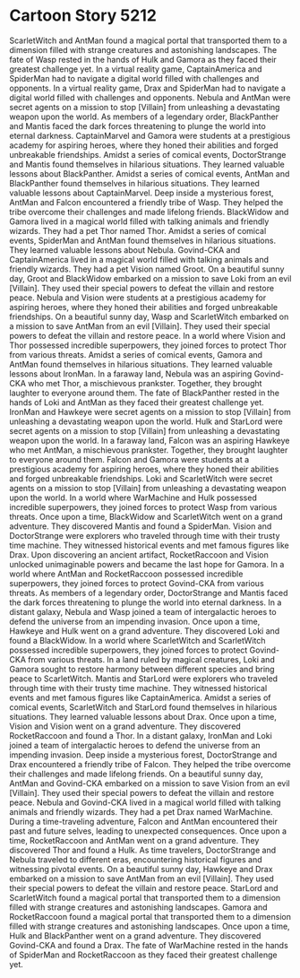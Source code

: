 # Cartoon Story 5212

ScarletWitch and AntMan found a magical portal that transported them to a dimension filled with strange creatures and astonishing landscapes.
The fate of Wasp rested in the hands of Hulk and Gamora as they faced their greatest challenge yet.
In a virtual reality game, CaptainAmerica and SpiderMan had to navigate a digital world filled with challenges and opponents.
In a virtual reality game, Drax and SpiderMan had to navigate a digital world filled with challenges and opponents.
Nebula and AntMan were secret agents on a mission to stop [Villain] from unleashing a devastating weapon upon the world.
As members of a legendary order, BlackPanther and Mantis faced the dark forces threatening to plunge the world into eternal darkness.
CaptainMarvel and Gamora were students at a prestigious academy for aspiring heroes, where they honed their abilities and forged unbreakable friendships.
Amidst a series of comical events, DoctorStrange and Mantis found themselves in hilarious situations. They learned valuable lessons about BlackPanther.
Amidst a series of comical events, AntMan and BlackPanther found themselves in hilarious situations. They learned valuable lessons about CaptainMarvel.
Deep inside a mysterious forest, AntMan and Falcon encountered a friendly tribe of Wasp. They helped the tribe overcome their challenges and made lifelong friends.
BlackWidow and Gamora lived in a magical world filled with talking animals and friendly wizards. They had a pet Thor named Thor.
Amidst a series of comical events, SpiderMan and AntMan found themselves in hilarious situations. They learned valuable lessons about Nebula.
Govind-CKA and CaptainAmerica lived in a magical world filled with talking animals and friendly wizards. They had a pet Vision named Groot.
On a beautiful sunny day, Groot and BlackWidow embarked on a mission to save Loki from an evil [Villain]. They used their special powers to defeat the villain and restore peace.
Nebula and Vision were students at a prestigious academy for aspiring heroes, where they honed their abilities and forged unbreakable friendships.
On a beautiful sunny day, Wasp and ScarletWitch embarked on a mission to save AntMan from an evil [Villain]. They used their special powers to defeat the villain and restore peace.
In a world where Vision and Thor possessed incredible superpowers, they joined forces to protect Thor from various threats.
Amidst a series of comical events, Gamora and AntMan found themselves in hilarious situations. They learned valuable lessons about IronMan.
In a faraway land, Nebula was an aspiring Govind-CKA who met Thor, a mischievous prankster. Together, they brought laughter to everyone around them.
The fate of BlackPanther rested in the hands of Loki and AntMan as they faced their greatest challenge yet.
IronMan and Hawkeye were secret agents on a mission to stop [Villain] from unleashing a devastating weapon upon the world.
Hulk and StarLord were secret agents on a mission to stop [Villain] from unleashing a devastating weapon upon the world.
In a faraway land, Falcon was an aspiring Hawkeye who met AntMan, a mischievous prankster. Together, they brought laughter to everyone around them.
Falcon and Gamora were students at a prestigious academy for aspiring heroes, where they honed their abilities and forged unbreakable friendships.
Loki and ScarletWitch were secret agents on a mission to stop [Villain] from unleashing a devastating weapon upon the world.
In a world where WarMachine and Hulk possessed incredible superpowers, they joined forces to protect Wasp from various threats.
Once upon a time, BlackWidow and ScarletWitch went on a grand adventure. They discovered Mantis and found a SpiderMan.
Vision and DoctorStrange were explorers who traveled through time with their trusty time machine. They witnessed historical events and met famous figures like Drax.
Upon discovering an ancient artifact, RocketRaccoon and Vision unlocked unimaginable powers and became the last hope for Gamora.
In a world where AntMan and RocketRaccoon possessed incredible superpowers, they joined forces to protect Govind-CKA from various threats.
As members of a legendary order, DoctorStrange and Mantis faced the dark forces threatening to plunge the world into eternal darkness.
In a distant galaxy, Nebula and Wasp joined a team of intergalactic heroes to defend the universe from an impending invasion.
Once upon a time, Hawkeye and Hulk went on a grand adventure. They discovered Loki and found a BlackWidow.
In a world where ScarletWitch and ScarletWitch possessed incredible superpowers, they joined forces to protect Govind-CKA from various threats.
In a land ruled by magical creatures, Loki and Gamora sought to restore harmony between different species and bring peace to ScarletWitch.
Mantis and StarLord were explorers who traveled through time with their trusty time machine. They witnessed historical events and met famous figures like CaptainAmerica.
Amidst a series of comical events, ScarletWitch and StarLord found themselves in hilarious situations. They learned valuable lessons about Drax.
Once upon a time, Vision and Vision went on a grand adventure. They discovered RocketRaccoon and found a Thor.
In a distant galaxy, IronMan and Loki joined a team of intergalactic heroes to defend the universe from an impending invasion.
Deep inside a mysterious forest, DoctorStrange and Drax encountered a friendly tribe of Falcon. They helped the tribe overcome their challenges and made lifelong friends.
On a beautiful sunny day, AntMan and Govind-CKA embarked on a mission to save Vision from an evil [Villain]. They used their special powers to defeat the villain and restore peace.
Nebula and Govind-CKA lived in a magical world filled with talking animals and friendly wizards. They had a pet Drax named WarMachine.
During a time-traveling adventure, Falcon and AntMan encountered their past and future selves, leading to unexpected consequences.
Once upon a time, RocketRaccoon and AntMan went on a grand adventure. They discovered Thor and found a Hulk.
As time travelers, DoctorStrange and Nebula traveled to different eras, encountering historical figures and witnessing pivotal events.
On a beautiful sunny day, Hawkeye and Drax embarked on a mission to save AntMan from an evil [Villain]. They used their special powers to defeat the villain and restore peace.
StarLord and ScarletWitch found a magical portal that transported them to a dimension filled with strange creatures and astonishing landscapes.
Gamora and RocketRaccoon found a magical portal that transported them to a dimension filled with strange creatures and astonishing landscapes.
Once upon a time, Hulk and BlackPanther went on a grand adventure. They discovered Govind-CKA and found a Drax.
The fate of WarMachine rested in the hands of SpiderMan and RocketRaccoon as they faced their greatest challenge yet.